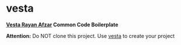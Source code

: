 # vesta

**[Vesta Rayan Afzar](http://vestarayanafzar.com) Common Code Boilerplate**

**Attention:** Do NOT clone this project. Use [vesta](https://github.com/VestaRayanAfzar/vesta) to create your project 